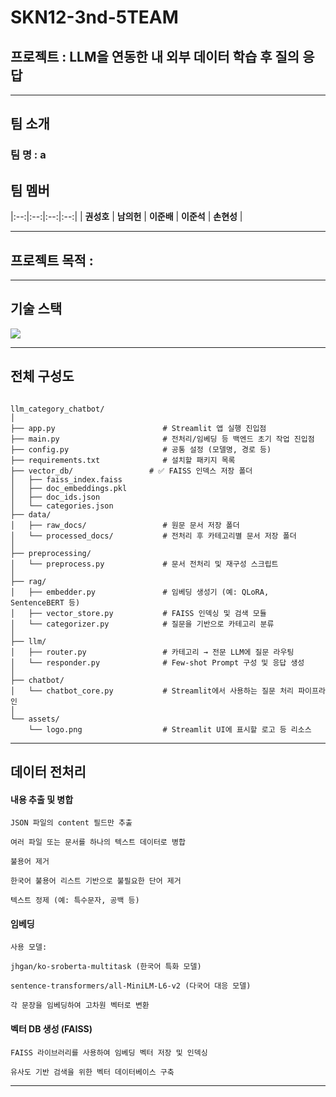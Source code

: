 # SKN12-3nd-5TEAM
## 프로젝트 : LLM을 연동한 내 외부 데이터 학습 후 질의 응답

---
## 팀 소개
### 팀 명 : a
## 팀 멤버

|:--:|:--:|:--:|:--:|
| **권성호** | **남의헌** | **이준배** | **이준석** | **손현성** |


---
## 프로젝트 목적 : 

---
## 기술 스택
<img src="https://img.shields.io/badge/Python-3776AB?style=for-the-badge&logo=python&logoColor=white"/>

---

## 전체 구성도

<pre><code>
llm_category_chatbot/
│
├── app.py                        # Streamlit 앱 실행 진입점
├── main.py                       # 전처리/임베딩 등 백엔드 초기 작업 진입점
├── config.py                     # 공통 설정 (모델명, 경로 등)
├── requirements.txt              # 설치할 패키지 목록
├── vector_db/                 # ✅ FAISS 인덱스 저장 폴더
│   ├── faiss_index.faiss
│   ├── doc_embeddings.pkl
│   ├── doc_ids.json
│   └── categories.json
├── data/
│   ├── raw_docs/                 # 원문 문서 저장 폴더
│   └── processed_docs/           # 전처리 후 카테고리별 문서 저장 폴더
│
├── preprocessing/
│   └── preprocess.py             # 문서 전처리 및 재구성 스크립트
│
├── rag/
│   ├── embedder.py               # 임베딩 생성기 (예: QLoRA, SentenceBERT 등)
│   ├── vector_store.py           # FAISS 인덱싱 및 검색 모듈
│   └── categorizer.py            # 질문을 기반으로 카테고리 분류
│
├── llm/
│   ├── router.py                 # 카테고리 → 전문 LLM에 질문 라우팅
│   └── responder.py              # Few-shot Prompt 구성 및 응답 생성
│
├── chatbot/
│   └── chatbot_core.py           # Streamlit에서 사용하는 질문 처리 파이프라인
│
└── assets/
    └── logo.png                  # Streamlit UI에 표시할 로고 등 리소스
</code></pre>

---
## 데이터 전처리

#### 내용 추출 및 병합

    JSON 파일의 content 필드만 추출

    여러 파일 또는 문서를 하나의 텍스트 데이터로 병합

    불용어 제거

    한국어 불용어 리스트 기반으로 불필요한 단어 제거

    텍스트 정제 (예: 특수문자, 공백 등)

#### 임베딩
    사용 모델:

    jhgan/ko-sroberta-multitask (한국어 특화 모델)

    sentence-transformers/all-MiniLM-L6-v2 (다국어 대응 모델)

    각 문장을 임베딩하여 고차원 벡터로 변환

#### 벡터 DB 생성 (FAISS)
    FAISS 라이브러리를 사용하여 임베딩 벡터 저장 및 인덱싱

    유사도 기반 검색을 위한 벡터 데이터베이스 구축

---
